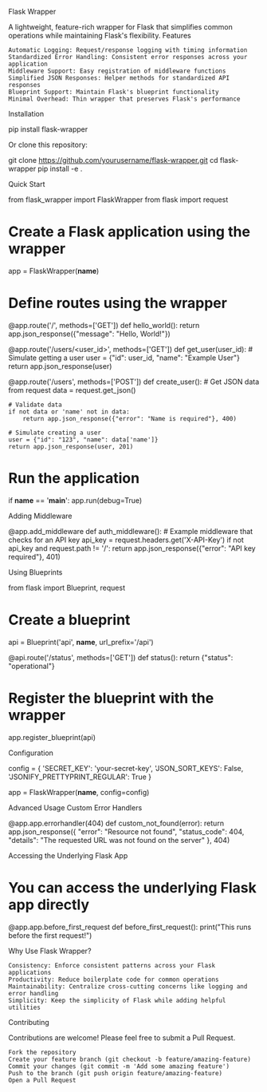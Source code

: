 Flask Wrapper

A lightweight, feature-rich wrapper for Flask that simplifies common operations while maintaining Flask's flexibility.
Features

    Automatic Logging: Request/response logging with timing information
    Standardized Error Handling: Consistent error responses across your application
    Middleware Support: Easy registration of middleware functions
    Simplified JSON Responses: Helper methods for standardized API responses
    Blueprint Support: Maintain Flask's blueprint functionality
    Minimal Overhead: Thin wrapper that preserves Flask's performance

Installation

pip install flask-wrapper

Or clone this repository:

git clone https://github.com/yourusername/flask-wrapper.git
cd flask-wrapper
pip install -e .

Quick Start

from flask_wrapper import FlaskWrapper
from flask import request

# Create a Flask application using the wrapper
app = FlaskWrapper(__name__)

# Define routes using the wrapper
@app.route('/', methods=['GET'])
def hello_world():
    return app.json_response({"message": "Hello, World!"})

@app.route('/users/<user_id>', methods=['GET'])
def get_user(user_id):
    # Simulate getting a user
    user = {"id": user_id, "name": "Example User"}
    return app.json_response(user)

@app.route('/users', methods=['POST'])
def create_user():
    # Get JSON data from request
    data = request.get_json()
    
    # Validate data
    if not data or 'name' not in data:
        return app.json_response({"error": "Name is required"}, 400)
    
    # Simulate creating a user
    user = {"id": "123", "name": data['name']}
    return app.json_response(user, 201)

# Run the application
if __name__ == '__main__':
    app.run(debug=True)

Adding Middleware

@app.add_middleware
def auth_middleware():
    # Example middleware that checks for an API key
    api_key = request.headers.get('X-API-Key')
    if not api_key and request.path != '/':
        return app.json_response({"error": "API key required"}, 401)

Using Blueprints

from flask import Blueprint, request

# Create a blueprint
api = Blueprint('api', __name__, url_prefix='/api')

@api.route('/status', methods=['GET'])
def status():
    return {"status": "operational"}

# Register the blueprint with the wrapper
app.register_blueprint(api)

Configuration

config = {
    'SECRET_KEY': 'your-secret-key',
    'JSON_SORT_KEYS': False,
    'JSONIFY_PRETTYPRINT_REGULAR': True
}

app = FlaskWrapper(__name__, config=config)

Advanced Usage
Custom Error Handlers

@app.app.errorhandler(404)
def custom_not_found(error):
    return app.json_response({
        "error": "Resource not found",
        "status_code": 404,
        "details": "The requested URL was not found on the server"
    }, 404)

Accessing the Underlying Flask App

# You can access the underlying Flask app directly
@app.app.before_first_request
def before_first_request():
    print("This runs before the first request!")

Why Use Flask Wrapper?

    Consistency: Enforce consistent patterns across your Flask applications
    Productivity: Reduce boilerplate code for common operations
    Maintainability: Centralize cross-cutting concerns like logging and error handling
    Simplicity: Keep the simplicity of Flask while adding helpful utilities

Contributing

Contributions are welcome! Please feel free to submit a Pull Request.

    Fork the repository
    Create your feature branch (git checkout -b feature/amazing-feature)
    Commit your changes (git commit -m 'Add some amazing feature')
    Push to the branch (git push origin feature/amazing-feature)
    Open a Pull Request

